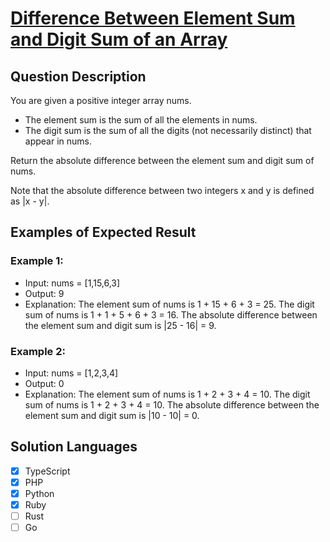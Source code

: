 # [Difference Between Element Sum and Digit Sum of an Array](https://leetcode.com/problems/difference-between-element-sum-and-digit-sum-of-an-array/description/)

## Question Description

You are given a positive integer array nums.

- The element sum is the sum of all the elements in nums.
- The digit sum is the sum of all the digits (not necessarily distinct) that appear in nums.

Return the absolute difference between the element sum and digit sum of nums.

Note that the absolute difference between two integers x and y is defined as |x - y|.

## Examples of Expected Result

### Example 1:

- Input: nums = [1,15,6,3]
- Output: 9
- Explanation:
  The element sum of nums is 1 + 15 + 6 + 3 = 25.
  The digit sum of nums is 1 + 1 + 5 + 6 + 3 = 16.
  The absolute difference between the element sum and digit sum is |25 - 16| = 9.

### Example 2:

- Input: nums = [1,2,3,4]
- Output: 0
- Explanation:
  The element sum of nums is 1 + 2 + 3 + 4 = 10.
  The digit sum of nums is 1 + 2 + 3 + 4 = 10.
  The absolute difference between the element sum and digit sum is |10 - 10| = 0.

## Solution Languages

- [x] TypeScript
- [x] PHP
- [x] Python
- [x] Ruby
- [ ] Rust
- [ ] Go
